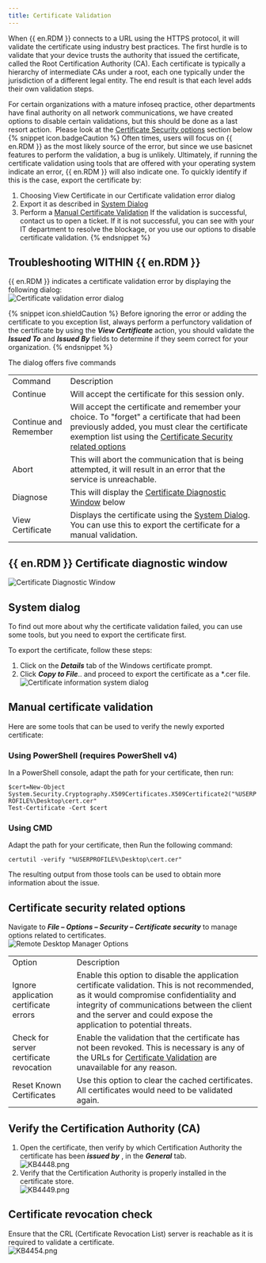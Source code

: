 ```yaml
---
title: Certificate Validation
---
```

When {{ en.RDM }} connects to a URL using the HTTPS protocol, it will validate the certificate using industry best practices. The first hurdle is to validate that your device trusts the authority that issued the certificate, called the Root Certification Authority (CA). Each certificate is typically a hierarchy of intermediate CAs under a root, each one typically under the jurisdiction of a different legal entity. The end result is that each level adds their own validation steps.  

For certain organizations with a mature infoseq practice, other departments have final authority on all network communications, we have created options to disable certain validations, but this should be done as a last resort action. &#160;Please look at the <a href="#certificatesecurityrelatedoptions">Certificate Security options</a> section below  
{% snippet icon.badgeCaution %}
Often times, users will focus on {{ en.RDM }} as the most likely source of the error, but since we use basicnet features to perform the validation, a bug is unlikely. Ultimately, if running the certificate validation using tools that are offered with your operating system indicate an error, {{ en.RDM }} will also indicate one. To quickly identify if this is the case, export the certificate by:
1. Choosing View Certificate in our Certificate validation error dialog
1. Export it as described in <a href="#systemdialog">System Dialog</a>
1. Perform a <a href="#manualcertificatevalidation">Manual Certificate Validation</a>
If the validation is successful, contact us to open a ticket. If it is not successful, you can see with your IT department to resolve the blockage, or you use our options to disable certificate validation.
{% endsnippet %}  

## Troubleshooting WITHIN {{ en.RDM }}
{{ en.RDM }} indicates a certificate validation error by displaying the following dialog:  
![Certificate validation error dialog ](/img/en/kb/KB4450.png)  
 
{% snippet icon.shieldCaution %}
Before ignoring the error or adding the certificate to you exception list, always perform a perfunctory validation of the certificate by using the ***View Certificate*** action, you should validate the ***Issued To*** and ***Issued By*** fields to determine if they seem correct for your organization.
{% endsnippet %}  

The dialog offers five commands
<table>
	<tr>
		<td>
Command
		</td>
		<td>
Description
		</td>
	</tr>
	<tr>
		<td>
Continue
		</td>
		<td>
Will accept the certificate for this session only.
		</td>
	</tr>
	<tr>
		<td>
Continue and Remember
		</td>
		<td>
Will accept the certificate and remember your choice. To &quot;forget&quot; a certificate that had been previously added, you must clear the certificate exemption list using the <a href="#certificatesecurityrelatedoptions">Certificate Security related options</a>
		</td>
	</tr>
	<tr>
		<td>
Abort
		</td>
		<td>
This will abort the communication that is being attempted, it will result in an error that the service is unreachable.
		</td>
	</tr>
	<tr>
		<td>
Diagnose
		</td>
		<td>
This will display the <a href="#certificatediagnosticwindow">Certificate Diagnostic Window</a> below
		</td>
	</tr>
	<tr>
		<td>
View Certificate
		</td>
		<td>
Displays the certificate using the <a href="#systemdialog">System Dialog</a>. You can use this to export the certificate for a manual validation.
		</td>
	</tr>
</table>

## {{ en.RDM }} Certificate diagnostic window  
<a name="certificatediagnosticwindow"></a>

![Certificate Diagnostic Window](/img/en/kb/KB4453.png)  
## System dialog
<a name="systemdialog"></a>

To find out more about why the certificate validation failed, you can use some tools, but you need to export the certificate first.  

To export the certificate, follow these steps:  

1. Click on the ***Details*** tab of the Windows certificate prompt.
1. Click ***Copy to File***.. and proceed to export the certificate as a *.cer file.  
![Certificate information system dialog](/img/en/kb/KB4452.png)  
## Manual certificate validation
<a name="manualcertificatevalidation"></a>

Here are some tools that can be used to verify the newly exported certificate:
### Using PowerShell (requires PowerShell v4)
In a PowerShell console, adapt the path for your certificate, then run:  

`$cert=New-Object System.Security.Cryptography.X509Certificates.X509Certificate2("%USERPROFILE%\Desktop\cert.cer"`  
`Test-Certificate -Cert $cert`

### Using CMD
Adapt the path for your certificate, then Run the following command:  

`certutil -verify "%USERPROFILE%\Desktop\cert.cer"`  

The resulting output from those tools can be used to obtain more information about the issue.
## Certificate security related options
<a name="certificatesecurityrelatedoptions"></a>

Navigate to ***File – Options – Security – Certificate security*** to manage options related to certificates.  
![Remote Desktop Manager Options](/img/en/kb/KB4451.png)  

<table>
	<tr>
		<td>
Option
		</td>
		<td>
Description
		</td>
	</tr>
	<tr>
		<td>
Ignore application certificate errors
		</td>
		<td>
Enable this option to disable the application certificate validation. This is not recommended, as it would compromise confidentiality and integrity of communications between the client and the server and could expose the application to potential threats.
		</td>
	</tr>
	<tr>
		<td>
Check for server certificate revocation
		</td>
		<td>
Enable the validation that the certificate has not been revoked. This is necessary is any of the URLs for <a href="#certificatecheck">Certificate Validation</a> are unavailable for any reason.
		</td>
	</tr>
	<tr>
		<td>
Reset Known Certificates
		</td>
		<td>
Use this option to clear the cached certificates. All certificates would need to be validated again.
		</td>
	</tr>
</table>

## Verify the Certification Authority (CA)
1. Open the certificate, then verify by which Certification Authority the certificate has been ***issued by*** , in the ***General*** tab.  
![KB4448.png](/img/en/kb/KB4448.png)
1. Verify that the Certification Authority is properly installed in the certificate store.  
![KB4449.png](/img/en/kb/KB4449.png)
## Certificate revocation check
<a name="certificatecheck"></a>

Ensure that the CRL (Certificate Revocation List) server is reachable as it is required to validate a certificate.  
![KB4454.png](/img/en/kb/KB4454.png)
